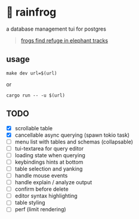 # 🐸 rainfrog
a database management tui for postgres

> [frogs find refuge in elephant tracks](https://www.sciencedaily.com/releases/2019/06/190604131157.htm) 

## usage
`make dev url=$(url)`

or

`cargo run -- -u $(url)`

## TODO
- [x] scrollable table 
- [x] cancellable async querying (spawn tokio task)
- [ ] menu list with tables and schemas (collapsable)
- [ ] tui-textarea for query editor
- [ ] loading state when querying
- [ ] keybindings hints at bottom
- [ ] table selection and yanking
- [ ] handle mouse events
- [ ] handle explain / analyze output
- [ ] confirm before delete
- [ ] editor syntax highlighting
- [ ] table styling
- [ ] perf (limit rendering)
